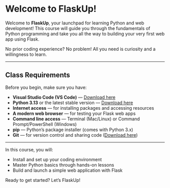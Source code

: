 # Welcome to FlaskUp!

Welcome to **FlaskUp**, your launchpad for learning Python and web development! This course will guide you through the fundamentals of Python programming and take you all the way to building your very first web app using Flask.

No prior coding experience? No problem! All you need is curiosity and a willingness to learn.

---

## Class Requirements

Before you begin, make sure you have:

- **Visual Studio Code (VS Code)** — [Download here](https://code.visualstudio.com/)
- **Python 3.13** or the latest stable version — [Download here](https://www.python.org/downloads/)
- **Internet access** — for installing packages and accessing resources
- **A modern web browser** — for testing your Flask web apps
- **Command line access** — Terminal (Mac/Linux) or Command Prompt/PowerShell (Windows)
- **pip** — Python’s package installer (comes with Python 3.x)
- **Git** — for version control and sharing code ([Download here](https://git-scm.com/))

---

In this course, you will:
- Install and set up your coding environment
- Master Python basics through hands-on lessons
- Build and launch a simple web application with Flask

Ready to get started? Let’s FlaskUp!